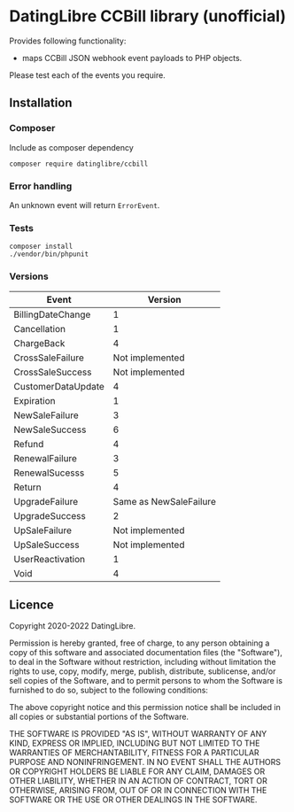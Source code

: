 # DatingLibre CCBill library (unofficial)

Provides following functionality:
- maps CCBill JSON webhook event payloads to PHP objects.

Please test each of the events you require.

## Installation

### Composer

Include as composer dependency

    composer require datinglibre/ccbill

### Error handling

An unknown event will return `ErrorEvent`.

### Tests

    composer install
    ./vendor/bin/phpunit

### Versions

| Event | Version |
|-------|---------|
| BillingDateChange | 1 | 
| Cancellation | 1 |
| ChargeBack | 4 | 
| CrossSaleFailure | Not implemented |
| CrossSaleSuccess | Not implemented |
| CustomerDataUpdate | 4 |
| Expiration | 1 |
| NewSaleFailure | 3 | 
| NewSaleSuccess | 6 |
| Refund | 4 | 
| RenewalFailure | 3 | 
| RenewalSucesss | 5 | 
| Return | 4 |
| UpgradeFailure | Same as NewSaleFailure |
| UpgradeSuccess | 2 |
| UpSaleFailure | Not implemented |
| UpSaleSuccess | Not implemented |
| UserReactivation | 1 |
| Void | 4 | 

## Licence

Copyright 2020-2022 DatingLibre.

Permission is hereby granted, free of charge, to any person obtaining a copy of this software and associated documentation files (the "Software"), to deal in the Software without restriction, including without limitation the rights to use, copy, modify, merge, publish, distribute, sublicense, and/or sell copies of the Software, and to permit persons to whom the Software is furnished to do so, subject to the following conditions:

The above copyright notice and this permission notice shall be included in all copies or substantial portions of the Software.

THE SOFTWARE IS PROVIDED "AS IS", WITHOUT WARRANTY OF ANY KIND, EXPRESS OR IMPLIED, INCLUDING BUT NOT LIMITED TO THE WARRANTIES OF MERCHANTABILITY, FITNESS FOR A PARTICULAR PURPOSE AND NONINFRINGEMENT. IN NO EVENT SHALL THE AUTHORS OR COPYRIGHT HOLDERS BE LIABLE FOR ANY CLAIM, DAMAGES OR OTHER LIABILITY, WHETHER IN AN ACTION OF CONTRACT, TORT OR OTHERWISE, ARISING FROM, OUT OF OR IN CONNECTION WITH THE SOFTWARE OR THE USE OR OTHER DEALINGS IN THE SOFTWARE.
